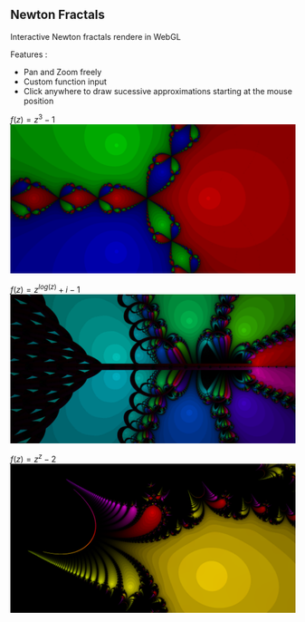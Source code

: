 ## Newton Fractals

Interactive Newton fractals rendere in WebGL

Features :

- Pan and Zoom freely
- Custom function input
- Click anywhere to draw sucessive approximations starting at the mouse position

$f(z) = z^{3} - 1$
![z^3 - 1](res/z_pow_3_minus_one.png)

$f(z) = z^{log(z)} + i - 1$
![z^log(z) + i - 1](res/z_pow_log__z_plus_i__minus_one.png)

$f(z) = z^z - 2$
![z^z - 2](res/z_pow_z_minus_2.png)